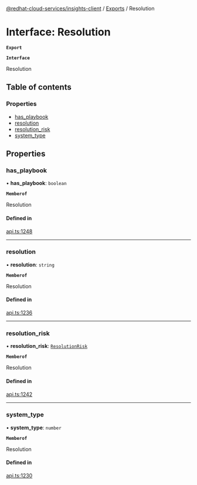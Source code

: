 [@redhat-cloud-services/insights-client](../README.md) / [Exports](../modules.md) / Resolution

# Interface: Resolution

**`Export`**

**`Interface`**

Resolution

## Table of contents

### Properties

- [has\_playbook](Resolution.md#has_playbook)
- [resolution](Resolution.md#resolution)
- [resolution\_risk](Resolution.md#resolution_risk)
- [system\_type](Resolution.md#system_type)

## Properties

### has\_playbook

• **has\_playbook**: `boolean`

**`Memberof`**

Resolution

#### Defined in

[api.ts:1248](https://github.com/RedHatInsights/javascript-clients/blob/master/packages/insights/api.ts#L1248)

___

### resolution

• **resolution**: `string`

**`Memberof`**

Resolution

#### Defined in

[api.ts:1236](https://github.com/RedHatInsights/javascript-clients/blob/master/packages/insights/api.ts#L1236)

___

### resolution\_risk

• **resolution\_risk**: [`ResolutionRisk`](ResolutionRisk.md)

**`Memberof`**

Resolution

#### Defined in

[api.ts:1242](https://github.com/RedHatInsights/javascript-clients/blob/master/packages/insights/api.ts#L1242)

___

### system\_type

• **system\_type**: `number`

**`Memberof`**

Resolution

#### Defined in

[api.ts:1230](https://github.com/RedHatInsights/javascript-clients/blob/master/packages/insights/api.ts#L1230)
